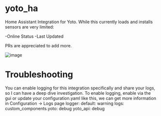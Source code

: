 # yoto_ha

Home Assistant Integration for Yoto. While this currently loads and installs sensors are very limited:

-Online Status
-Last Updated

PRs are appreciated to add more.

![image](https://github.com/cdnninja/yoto_ha/assets/6373468/37407b4e-e172-4c7d-8882-a2189e6d4d97)

# Troubleshooting

You can enable logging for this integration specifically and share your logs, so I can have a deep dive investigation. To enable logging, enable via the gui or update your configuration.yaml like this, we can get more information in Configuration -> Logs page
logger:
default: warning
logs:
custom_components.yoto: debug
yoto_api: debug
